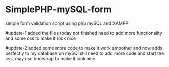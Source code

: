 # SimplePHP-mySQL-form
simple form validation script using php mySQL and XAMPP

#update-1
added the files today not finished need to add more functionality and some css to make it look nice

#update-2 
added some more code to make it work smoother and now adds perfectly to my database on mySQl still need to add more code and start the css, may use bootstrap to make it look nice
